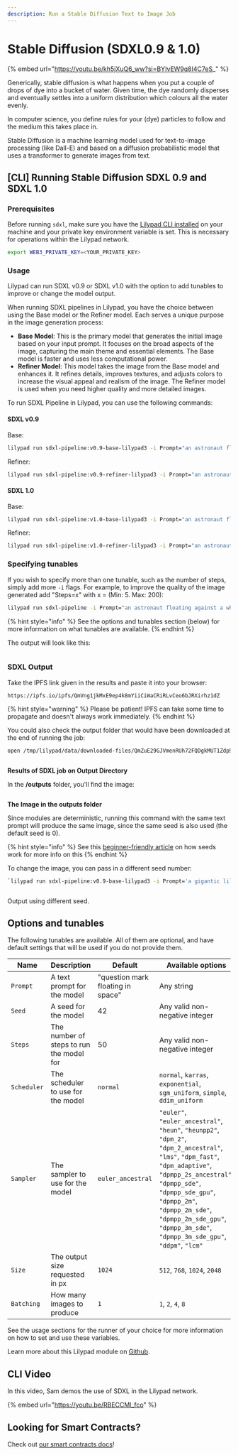 ```yaml
---
description: Run a Stable Diffusion Text to Image Job
---
```


# Stable Diffusion (SDXL0.9 & 1.0)

{% embed url="https://youtu.be/kh5jXuQ6_ww?si=BYIvEW9q8I4C7eS_" %}

Generically, stable diffusion is what happens when you put a couple of drops of dye into a bucket of water. Given time, the dye randomly disperses and eventually settles into a uniform distribution which colours all the water evenly.

In computer science, you define rules for your (dye) particles to follow and the medium this takes place in.

Stable Diffusion is a machine learning model used for text-to-image processing (like Dall-E) and based on a diffusion probabilistic model that uses a transformer to generate images from text.

## \[CLI] Running Stable Diffusion SDXL 0.9 and SDXL 1.0

### Prerequisites

Before running `sdxl`, make sure you have the [Lilypad CLI installed](https://docs.lilypad.tech/lilypad/lilypad-milky-way-testnet/install-run-requirements) on your machine and your private key environment variable is set. This is necessary for operations within the Lilypad network.

```bash
export WEB3_PRIVATE_KEY=<YOUR_PRIVATE_KEY>
```

### Usage

Lilypad can run SDXL v0.9 or SDXL v1.0 with the option to add tunables to improve or change the model output.&#x20;

When running SDXL pipelines in Lilypad, you have the choice between using the Base model or the Refiner model. Each serves a unique purpose in the image generation process:

* **Base Model**: This is the primary model that generates the initial image based on your input prompt. It focuses on the broad aspects of the image, capturing the main theme and essential elements. The Base model is faster and uses less computational power.
* **Refiner Model**: This model takes the image from the Base model and enhances it. It refines details, improves textures, and adjusts colors to increase the visual appeal and realism of the image. The Refiner model is used when you need higher quality and more detailed images.

&#x20;To run SDXL Pipeline in Lilypad, you can use the following commands:

#### SDXL v0.9

Base:

```bash
lilypad run sdxl-pipeline:v0.9-base-lilypad3 -i Prompt="an astronaut floating against a white background"
```

Refiner:

```bash
lilypad run sdxl-pipeline:v0.9-refiner-lilypad3 -i Prompt="an astronaut floating against a white background"
```

#### SDXL 1.0

Base:

```bash
lilypad run sdxl-pipeline:v1.0-base-lilypad3 -i Prompt="an astronaut floating against a white background"
```

Refiner:

```bash
lilypad run sdxl-pipeline:v1.0-refiner-lilypad3 -i Prompt="an astronaut floating against a white background"
```

### Specifying tunables

If you wish to specify more than one tunable, such as the number of steps, simply add more `-i` flags. For example, to improve the quality of the image generated add "Steps=x" with x = (Min: 5. Max: 200):

```bash
lilypad run sdxl-pipeline -i Prompt="an astronaut floating against a white background" -i Steps=69
```

{% hint style="info" %}
See the options and tunables section (below) for more information on what tunables are available.
{% endhint %}

The output will look like this:

<figure><img src="https://github.com/noryev/lilypad-docs/raw/main/lilypad/.gitbook/assets/sdxl_execution.png" alt=""><figcaption></figcaption></figure>

### **SDXL Output**

Take the IPFS link given in the results and paste it into your browser:

```
https://ipfs.io/ipfs/QmVng1jkMxE9ep4k8mYiiCiWaCRiRLvCeo6bJRXirhz1dZ
```

{% hint style="warning" %}
Please be patient! IPFS can take some time to propagate and doesn't always work immediately.
{% endhint %}

You could also check the output folder that would have been downloaded at the end of running the job:

```bash
open /tmp/lilypad/data/downloaded-files/QmZuE29GJVmenRUh72FQDgkMUT1Zdp967oEJvzjaDwGGVo
```

<figure><img src="https://github.com/noryev/lilypad-docs/raw/main/lilypad/.gitbook/assets/sdxl_output.png" alt=""><figcaption></figcaption></figure>

**Results of SDXL job on Output Directory**

In the **/outputs** folder, you'll find the image:

<figure><img src="https://github.com/noryev/lilypad-docs/raw/main/lilypad/.gitbook/assets/sdxl_result_output.png" alt=""><figcaption></figcaption></figure>

**The Image in the outputs folder**

Since modules are deterministic, running this command with the same text prompt will produce the same image, since the same seed is also used (the default seed is 0).

{% hint style="info" %}
See this [beginner-friendly article](https://aituts.com/stable-diffusion-seed/) on how seeds work for more info on this
{% endhint %}

To change the image, you can pass in a different seed number:

```bash
`lilypad run sdxl-pipeline:v0.9-base-lilypad3 -i Prompt='a gigantic lilypad shaped space station' -i Steps=150` 
```

<figure><img src="https://github.com/noryev/lilypad-docs/raw/main/lilypad/.gitbook/assets/sdxl_result_output2.png" alt=""><figcaption></figcaption></figure>

Output using different seed.

## Options and tunables

The following tunables are available. All of them are optional, and have default settings that will be used if you do not provide them.

| Name        | Description                              | Default                           | Available options                                                                                                                                                                                                                                                                                         |
| ----------- | ---------------------------------------- | --------------------------------- | --------------------------------------------------------------------------------------------------------------------------------------------------------------------------------------------------------------------------------------------------------------------------------------------------------- |
| `Prompt`    | A text prompt for the model              | "question mark floating in space" | Any string                                                                                                                                                                                                                                                                                                |
| `Seed`      | A seed for the model                     | 42                                | Any valid non-negative integer                                                                                                                                                                                                                                                                            |
| `Steps`     | The number of steps to run the model for | 50                                | Any valid non-negative integer                                                                                                                                                                                                                                                                            |
| `Scheduler` | The scheduler to use for the model       | `normal`                          | `normal`, `karras`, `exponential`, `sgm_uniform`, `simple`, `ddim_uniform`                                                                                                                                                                                                                                |
| `Sampler`   | The sampler to use for the model         | `euler_ancestral`                 | `"euler"`, `"euler_ancestral"`, `"heun"`, `"heunpp2"`, `"dpm_2"`, `"dpm_2_ancestral"`, `"lms"`, `"dpm_fast"`, `"dpm_adaptive"`, `"dpmpp_2s_ancestral"`, `"dpmpp_sde"`, `"dpmpp_sde_gpu"`, `"dpmpp_2m"`, `"dpmpp_2m_sde"`, `"dpmpp_2m_sde_gpu"`, `"dpmpp_3m_sde"`, `"dpmpp_3m_sde_gpu"`, `"ddpm"`, `"lcm"` |
| `Size`      | The output size requested in px          | `1024`                            | `512`, `768`, `1024`, `2048`                                                                                                                                                                                                                                                                              |
| `Batching`  | How many images to produce               | `1`                               | `1`, `2`, `4`, `8`                                                                                                                                                                                                                                                                                        |

See the usage sections for the runner of your choice for more information on how to set and use these variables.

Learn more about this Lilypad module on [Github](https://github.com/Lilypad-Tech/lilypad-module-sdxl-pipeline).

## CLI Video

In this video, Sam demos the use of SDXL in the Lilypad network.

{% embed url="https://youtu.be/RBECCMl_fco" %}

## Looking for Smart Contracts?

Check out [our smart contracts docs](../lilypad-milky-way-reference/lilypad-smart-contracts.md)!

